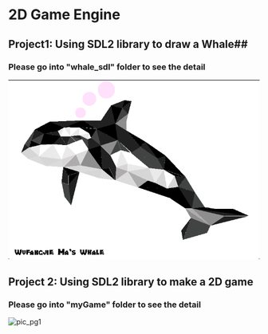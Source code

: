 # 2D Game Engine

## Project1: Using SDL2 library to draw a Whale##

### Please go into "whale_sdl" folder to see the detail

![pic_pg1](./whale_sdl/result_img.png)

## Project 2: Using SDL2 library to make a 2D game

### Please go into "myGame" folder to see the detail

![pic_pg1](./myGame/pic/game_demo.gif)
